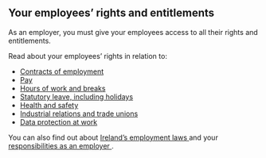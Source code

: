##  Your employees’ rights and entitlements

As an employer, you must give your employees access to all their rights and
entitlements.

Read about your employees’ rights in relation to:

  * [ Contracts of employment ](https://www.citizensinformation.ie/en/employment/employment-rights-and-conditions/contracts-of-employment/)
  * [ Pay ](https://www.citizensinformation.ie/en/employment/employment-rights-and-conditions/pay-and-employment/)
  * [ Hours of work and breaks ](https://www.citizensinformation.ie/en/employment/employment-rights-and-conditions/hours-of-work/)
  * [ Statutory leave, including holidays ](https://www.citizensinformation.ie/en/employment/employment-rights-and-conditions/leave-and-holidays/)
  * [ Health and safety ](https://www.citizensinformation.ie/en/employment/employment-rights-and-conditions/health-and-safety/)
  * [ Industrial relations and trade unions ](https://www.citizensinformation.ie/en/employment/employment-rights-and-conditions/industrial-relations-and-trade-unions/)
  * [ Data protection at work ](https://www.citizensinformation.ie/en/employment/employment-rights-and-conditions/data-protection-at-work/)

You can also find out about [ Ireland’s employment laws
](https://www.citizensinformation.ie/en/employment/employment_rights_and_conditions/employment_rights_and_duties/employment_law_update.html)
and your [ responsibilities as an employer
](https://www.citizensinformation.ie/en/employment/employment_rights_and_conditions/employment_rights_and_duties/employer_obligations.html)
.
